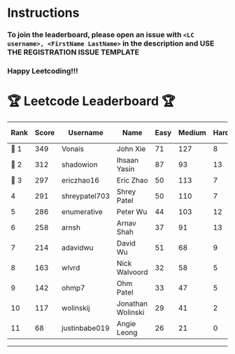 # Instructions
### To join the leaderboard, please open an issue with `<LC username>, <FirstName LastName>` in the description and USE THE REGISTRATION ISSUE TEMPLATE
### Happy Leetcoding!!!


# 🏆 Leetcode Leaderboard 🏆

| Rank | Score | Username       | Name | Easy | Medium | Hard | Problems Solved |
|------|----------------|-----------------|-------------------|--------------|--------------|--------------|--------------|
| 🥇 1 | 349 | Vonais | John Xie | 71 | 127 | 8 | 206 |
| 🥈 2 | 312 | shadowion | Ihsaan Yasin | 87 | 93 | 13 | 193 |
| 🥉 3 | 297 | ericzhao16 | Eric Zhao | 50 | 113 | 7 | 170 |
| 4 | 291 | shreypatel703 | Shrey Patel | 50 | 110 | 7 | 167 |
| 5 | 286 | enumerative | Peter Wu | 44 | 103 | 12 | 159 |
| 6 | 258 | arnsh | Arnav Shah | 37 | 91 | 13 | 141 |
| 7 | 214 | adavidwu | David Wu | 51 | 68 | 9 | 128 |
| 8 | 163 | wlvrd | Nick Walvoord | 32 | 58 | 5 | 95 |
| 9 | 142 | ohmp7 | Ohm Patel | 33 | 47 | 5 | 85 |
| 10 | 117 | wolinskij | Jonathan Wolinski | 29 | 41 | 2 | 72 |
| 11 | 68 | justinbabe019 | Angie Leong | 26 | 21 | 0 | 47 |
---